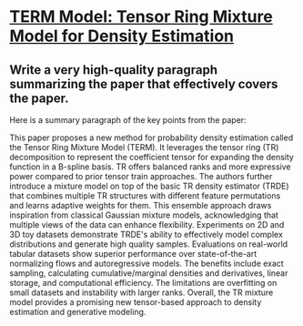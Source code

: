# [TERM Model: Tensor Ring Mixture Model for Density Estimation](https://arxiv.org/abs/2312.08075)

## Write a very high-quality paragraph summarizing the paper that effectively covers the paper.

 Here is a summary paragraph of the key points from the paper:

This paper proposes a new method for probability density estimation called the Tensor Ring Mixture Model (TERM). It leverages the tensor ring (TR) decomposition to represent the coefficient tensor for expanding the density function in a B-spline basis. TR offers balanced ranks and more expressive power compared to prior tensor train approaches. The authors further introduce a mixture model on top of the basic TR density estimator (TRDE) that combines multiple TR structures with different feature permutations and learns adaptive weights for them. This ensemble approach draws inspiration from classical Gaussian mixture models, acknowledging that multiple views of the data can enhance flexibility. Experiments on 2D and 3D toy datasets demonstrate TRDE's ability to effectively model complex distributions and generate high quality samples. Evaluations on real-world tabular datasets show superior performance over state-of-the-art normalizing flows and autoregressive models. The benefits include exact sampling, calculating cumulative/marginal densities and derivatives, linear storage, and computational efficiency. The limitations are overfitting on small datasets and instability with larger ranks. Overall, the TR mixture model provides a promising new tensor-based approach to density estimation and generative modeling.
